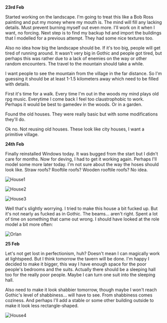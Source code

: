 **23rd Feb**

Started working on the landscape. I'm going to treat this like a Bob Ross painting and put my money where my mouth is. 
The mind will fill any lacking details. Must prevent burning myself out even more. I'll work on it when I want, no forcing.
Next step is to find my backup hd and import the buildings that I modelled for a previous attempt. They had some nice textures too.

Also no idea how big the landscape should be. If it's too big, people will get tired of running around. It wasn't very big in Gothic
and people got tired, but perhaps this was rather due to a lack of enemies on the way or other random encounters. The travel to the
mountain should take a while.

I want people to see the mountain from the village in the far distance. So I'm guessing it should be at least 1-1.5 kilometers away
which need to be filled with details.

First it's time for a walk. Every time I'm out in the woods my mind plays old rpg music. Everytime I come back I feel too 
claustrophobic to work. Perhaps it would be best to gamedev in the woods. Or in a garden.

Found the old houses. They were really basic but with some modifications they'll do.

Ok no. Not reusing old houses. These look like city houses, I want a primitive village.

**24th Feb**

Finally reinstalled Windows today. It was bugged from the start but I didn't care for months. Now for deving, 
I had to get it working again. Perhaps I'll model some more later today. I'm not sure about the way the hoses should look like.
Straw roofs? Rooftile roofs? Wooden rooftile roofs? No idea.

![House1](https://i.imgur.com/ZHzNRqU.png)

![House2](https://i.imgur.com/lJm8CRw.png)

![House3](https://i.imgur.com/fala30w.png)

Well that's slightly worrying. I tried to make this house a bit fucked up. But it's not nearly as fucked as in Gothic. The beams... aren't right. Spent a lot of time on something that came out wrong. I should have looked at the role model a bit more often:

![Orlan](http://mondgesaenge.de/G2ADB/screens/orte/taverne.jpg)

**25 Feb**

Let's not get lost in perfectionism, huh? Doesn't mean I can magically work at lightspeed. But I think tomorrow the tavern will be done. I'm happy I decided to make it bigger, this way I have enough space for the poor people's bedrooms and the suits. Actually there should be a sleeping hall too for the really poor people. Maybe I can turn one suit into the sleeping hall.

Also need to make it look shabbier tomorrow, though maybe I won't reach Gothic's level of shabbiness... will have to see. From shabbiness comes coziness. And perhaps I'll add a stable or some other building outside to make it look less rectangle-shaped.

![House4](https://i.imgur.com/W1yryOk.png)
